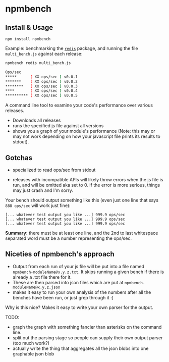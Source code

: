 npmbench
===

Install & Usage
---

```
npm install npmbench
```

Example: benchmarking the [`redis`][1] package, and running the file `multi_bench.js` against each release:

```sh
npmbench redis multi_bench.js

Ops/sec
*****      ( XX ops/sec ) v0.0.1
*******    ( XX ops/sec ) v0.0.2
********   ( XX ops/sec ) v0.0.3
****       ( XX ops/sec ) v0.0.4
********** ( XX ops/sec ) v0.0.5
```

A command line tool to examine your code's performance over various releases.

- Downloads all releases
- runs the specified js file against all versions
- shows you a graph of your module's performance (Note: this may or may not work depending on how your javascript file prints its results to stdout).

Gotchas
---
- specialized to read ops/sec from stdout

<!-- - the graphs are labeled for ops/sec -->
<!-- - bigger numbers are better (b/c more ops/sec is better) — my coloring choices
  align with this -->

- releases with incompatible APIs will likely throw errors when the js file is
  run, and will be omitted aka set to 0. If the error is more serious, things
  may just crash and I'm sorry.
  
Your bench should output something like this (even just one line that says `888 ops/sec` will work just fine):

```
[... whatever test output you like ...] 999.9 ops/sec
[... whatever test output you like ...] 999.9 ops/sec
[... whatever test output you like ...] 999.9 ops/sec
```
**Summary:** there must be at least one line, and the 2nd to last whitespace separated word must be a number representing the ops/sec.

Niceties of npmbench's approach
---
- Output from each run of your js file will be put into a file named
  `npmbench-moduleName@x.y.z.txt`. It skips running a given bench if there is
  already a .txt file there for it.
- These are then parsed into json files which are put at `npmbench-moduleName@x.y.z.json`
- makes it easy to run your own analysis of the numbers after all the benches
  have been run, or just grep through it :)

<!-- - all the json files are then put together to form a fat json blob that is
  graphable by [insert popular client-side graphing lib] and can be output to
  the command line as an ascii graph. -->

Why is this nice? Makes it easy to write your own parser for the output. 
<!-- / adapt your data to the rest of the "data pipeline". -->

TODO:

- graph the graph with something fancier than asterisks on the command line.
- split out the parsing stage so people can supply their own output parser (too
  much work?)
- actually write the thing that aggregates all the json blobs into one graphable
  json blob

[1]: http://github.com/mranney/node_redis
